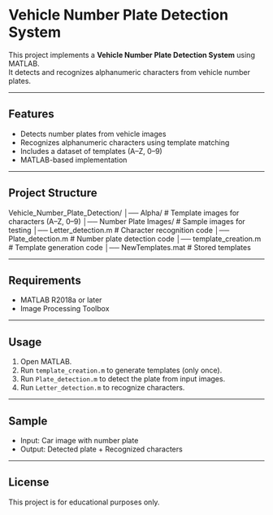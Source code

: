 # Vehicle Number Plate Detection System

This project implements a **Vehicle Number Plate Detection System** using MATLAB.  
It detects and recognizes alphanumeric characters from vehicle number plates.

---

## Features
- Detects number plates from vehicle images
- Recognizes alphanumeric characters using template matching
- Includes a dataset of templates (A–Z, 0–9)
- MATLAB-based implementation

---

## Project Structure
Vehicle_Number_Plate_Detection/ │── Alpha/    # Template images for characters (A–Z, 0–9) │── Number Plate Images/    # Sample images for testing │── Letter_detection.m    # Character recognition code │── Plate_detection.m    # Number plate detection code │── template_creation.m    # Template generation code │── NewTemplates.mat    # Stored templates

---

## Requirements
- MATLAB R2018a or later
- Image Processing Toolbox

---

## Usage
1. Open MATLAB.
2. Run `template_creation.m` to generate templates (only once).
3. Run `Plate_detection.m` to detect the plate from input images.
4. Run `Letter_detection.m` to recognize characters.

---

## Sample
- Input: Car image with number plate  
- Output: Detected plate + Recognized characters  

---

## License
This project is for educational purposes only.
